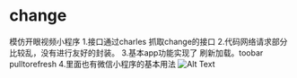 # change
模仿开眼视频小程序
1.接口通过charles 抓取change的接口
2.代码网络请求部分比较乱，没有进行友好的封装。
3.基本app功能实现了 刷新加载。toobar pulltorefresh
4.里面也有微信小程序的基本用法
![Alt Text](http://www.sheawong.com/wp-content/uploads/2013/08/keephatin.gif)
